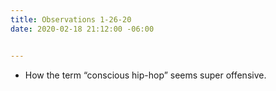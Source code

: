 ```yaml
---
title: Observations 1-26-20
date: 2020-02-18 21:12:00 -06:00


---
```


- How the term “conscious hip-hop” seems super offensive.